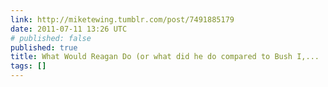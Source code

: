 ```yaml
---
link: http://miketewing.tumblr.com/post/7491885179
date: 2011-07-11 13:26 UTC
# published: false
published: true
title: What Would Reagan Do (or what did he do compared to Bush I,...
tags: []
---
```



